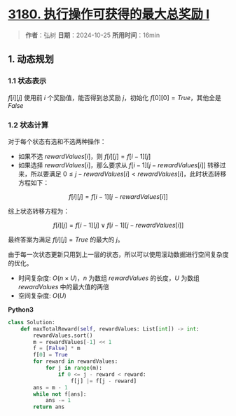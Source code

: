 # [3180. 执行操作可获得的最大总奖励 I](https://leetcode.cn/problems/maximum-total-reward-using-operations-i/description/)

> **作者**：弘树
> **日期**：2024-10-25
> **所用时间**：16min

## 1. 动态规划

### 1.1 状态表示

$f[i][j]$ 使用前 $i$ 个奖励值，能否得到总奖励 $j$，初始化 $f[0][0] = True$，其他全是 $False$

### 1.2 状态计算

对于每个状态有选和不选两种操作：

- 如果不选 $rewardValues[i]$，则 $f[i][j] = f[i - 1][j]$
- 如果选择 $rewardValues[i]$，那么要求从 $f[i - 1][j - rewardValues[i]]$ 转移过来，所以要满足 $0 \leq j - rewardValues[i] < rewardValues[i]$，此时状态转移方程如下：

$$
    f[i][j] = f[i - 1][j - rewardValues[i]]
$$

综上状态转移方程为：

$$
    f[i][j] = f[i - 1][j] \vee f[i - 1][j - rewardValues[i]]
$$

最终答案为满足 $f[i][j] = True$ 的最大的 $j$。

由于每一次状态更新只用到上一层的状态，所以可以使用滚动数据进行空间复杂度的优化。

- 时间复杂度: $O(n \times U)$，$n$ 为数组 $rewardValues$ 的长度，$U$ 为数组 $rewardValues$ 中的最大值的两倍
- 空间复杂度: $O(U)$

**Python3**

```python
class Solution:
    def maxTotalReward(self, rewardValues: List[int]) -> int:
        rewardValues.sort()
        m = rewardValues[-1] << 1
        f = [False] * m
        f[0] = True
        for reward in rewardValues:
            for j in range(m):
                if 0 <= j - reward < reward:
                    f[j] |= f[j - reward]
        ans = m - 1
        while not f[ans]:
            ans -= 1
        return ans
```